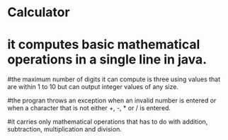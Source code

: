 # Calculator

# it computes basic mathematical operations in a single line in java.

#the maximum number of digits it can compute is three using values that are within 1 to 10 but can output integer values of any size.

#the progran throws an exception when an invalid number is entered or when a character that is not either +, -, * or / is entered.

#it carries only mathematical operations that has to do with addition, subtraction, multiplication and division.

